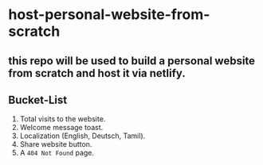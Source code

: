 # host-personal-website-from-scratch
this repo will be used to build a personal website from scratch and host it via netlify.
---

## Bucket-List

1. Total visits to the website.
2. Welcome message toast.
3. Localization (English, Deutsch, Tamil).
4. Share website button.
5. A `404 Not Found` page.
